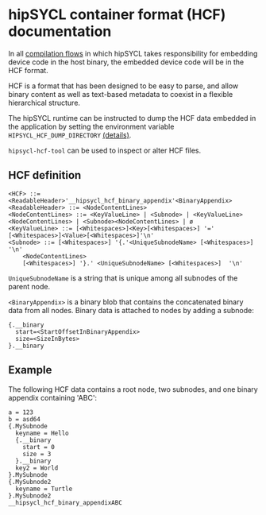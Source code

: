 # hipSYCL container format (HCF) documentation

In all [compilation flows](compilation.md) in which hipSYCL takes responsibility for embedding device code in the host binary, the embedded device code will be in the HCF format.

HCF is a format that has been designed to be easy to parse, and allow binary content as well as text-based metadata to coexist in a flexible hierarchical structure.

The hipSYCL runtime can be instructed to dump the HCF data embedded in the application by setting the environment variable `HIPSYCL_HCF_DUMP_DIRECTORY` [(details)](env_variables.md).

`hipsycl-hcf-tool` can be used to inspect or alter HCF files.

## HCF definition

```
<HCF> ::= <ReadableHeader>'__hipsycl_hcf_binary_appendix'<BinaryAppendix>
<ReadableHeader> ::= <NodeContentLines>
<NodeContentLines> ::= <KeyValueLine> | <Subnode> | <KeyValueLine><NodeContentLines> | <Subnode><NodeContentLines> | ø
<KeyValueLine> ::= [<Whitespaces>]<Key>[<Whitespaces>] '=' [<Whitespaces>]<Value>[<Whitespaces>]'\n'
<Subnode> ::= [<Whitespaces>] '{.'<UniqueSubnodeName> [<Whitespaces>] '\n' 
    <NodeContentLines> 
    [<Whitespaces>] '}.' <UniqueSubnodeName> [<Whitespaces>]  '\n'
```

`UniqueSubnodeName` is a string that is unique among all subnodes of the parent node.

`<BinaryAppendix>` is a binary blob that contains the concatenated binary data from all nodes. Binary data is attached to nodes by adding a subnode:
```
{.__binary
  start=<StartOffsetInBinaryAppendix>
  size=<SizeInBytes>
}.__binary
```

## Example

The following HCF data contains a root node, two subnodes, and one binary appendix containing 'ABC':

```
a = 123
b = asd64
{.MySubnode
  keyname = Hello
  {.__binary
    start = 0
    size = 3
  }.__binary
  key2 = World
}.MySubnode
{.MySubnode2
  keyname = Turtle
}.MySubnode2
__hipsycl_hcf_binary_appendixABC
```